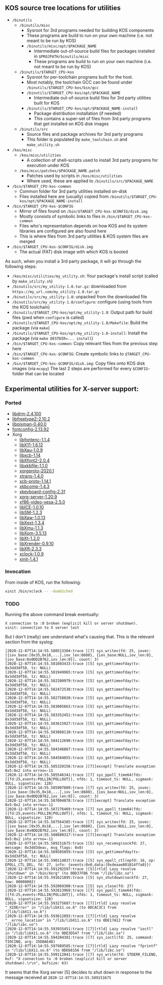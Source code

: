 
## KOS source tree locations for utilities

- `/binutils`
	- `/binutils/misc`
		- Sysroot for 3rd programs needed for building KOS components
		- These programs are build to run on your own machine (i.e. not meant to be run by KOS)
		- `/binutils/misc/opt/$PACKAGE_NAME`
			- Intermediate out-of-source build files for packages installed in `$PROJPATH/binutils/misc`
			- These programs are build to run on your own machine (i.e. not meant to be run by KOS)
	- `/binutils/$TARGET_CPU-kos`
		- Sysroot for per-toolchain programs built for the host.
		- Most notably, the toolchain GCC can be found under `/binutils/$TARGET_CPU-kos/bin/gcc`
		- `/binutils/$TARGET_CPU-kos/opt/$PACKAGE_NAME`
			- Intermediate out-of-source build files for 3rd party utilities built for KOS
		- `/binutils/$TARGET_CPU-kos/opt/$PACKAGE_NAME-install`
			- Package distribution installation (if needed)
			- This contains a super-set of files from 3rd party programs that get installed on KOS disk images
	- `/binutils/src`
		- Source files and package archives for 3rd party programs
		- This folder is populated by `make_toolchain.sh` and `make_utility.sh`
- `/kos/misc`
	- `/kos/misc/utilities`
		- A collection of shell-scripts used to install 3rd party programs for execution under KOS
	- `/kos/misc/patches/$PACKAGE_NAME.patch`
		- Patches used by scripts in `/kos/misc/utilities`
		- Where used, these are applied to `/binutils/src/$PACKAGE_NAME`
- `/bin/$TARGET_CPU-kos-common`
	- Common folder for 3rd party utilities installed on-disk
	- Files installed here are (usually) copied from `/binutils/$TARGET_CPU-kos/opt/$PACKAGE_NAME-install`
- `/bin/$TARGET_CPU-kos-$CONFIG`
	- Mirror of files found on `/bin/$TARGET_CPU-kos-$CONFIG/disk.img`
	- Mostly consists of symbolic links to files in `/bin/$TARGET_CPU-kos-common`
	- Files who's representation depends on how KOS and its system libraries are configured are also found here
	- This is where files from 3rd party utilities & KOS system files are merged
- `/bin/$TARGET_CPU-kos-$CONFIG/disk.img`
	- The actual (FAT) disk image with which KOS is booted


As such, when you install a 3rd party package, it will go through the following steps:
- `/kos/misc/utilities/my_utility.sh`: Your package's install script (called by `make_utility.sh`)
- `/binutils/src/my_utility-1.0.tar.gz`: downloaded from `https://my_url.com/my_utility-1.0.tar.gr`
- `/binutils/src/my_utility-1.0`: unpacked from the downloaded file
- `/binutils/src/my_utility-1.0/configure`: configure (using tools from the KOS toolchain)
- `/binutils/$TARGET_CPU-kos/opt/my_utility-1.0`: Output path for build files (pwd when `configure` is called)
- `/binutils/$TARGET_CPU-kos/opt/my_utility-1.0/Makefile`: Build the package (via `make`)
- `/binutils/$TARGET_CPU-kos/opt/my_utility-1.0-install`: Install the package (via `make DESTDIR=... install`)
- `/bin/$TARGET_CPU-kos-common`: Copy relevant files from the previous step here
- `/bin/$TARGET_CPU-kos-$CONFIG`: Create symbolic links to `$TARGET_CPU-kos-common`
- `/bin/$TARGET_CPU-kos-$CONFIG/disk.img`: Copy files onto KOS disk images (via `mcopy`)
The last 2 steps are performed for every `$CONFIG`-folder that can be located



<a name="X-server"></a>
## Experimental utilities for X-server support:

### Ported

- [libdrm-2.4.100](https://dri.freedesktop.org/libdrm/)
- [libfreetype2-2.10.2](https://www.freetype.org/)
- [libpixman-0.40.0](http://pixman.org/)
- [fontconfig-2.13.92](https://www.freedesktop.org/software/fontconfig/release/fontconfig-2.13.92.tar.gz)
- Xorg
	- [libfontenc-1.1.4](https://www.x.org/releases/individual/lib/libfontenc-1.1.4.tar.gz)
	- [libX11-1.6.12](https://www.x.org/releases/individual/lib/libX11-1.6.12.tar.gz)
	- [libXau-1.0.9](https://www.x.org/releases/individual/lib/libXau-1.0.9.tar.gz)
	- [libxcb-1.14](https://www.x.org/releases/individual/lib/libxcb-1.14.tar.gz)
	- [libXfont2-2.0.4](https://www.x.org/releases/individual/lib/libXfont2-2.0.4.tar.gz)
	- [libxkbfile-1.1.0](https://www.x.org/releases/individual/lib/libxkbfile-1.1.0.tar.gz)
	- [xorgproto-2020.1](https://www.x.org/releases/individual/proto/xorgproto-2020.1.tar.gz)
	- [xtrans-1.4.0](https://www.x.org/releases/individual/proto/xtrans-1.4.0.tar.gz)
	- [xcb-proto-1.14.1](https://www.x.org/releases/individual/proto/xcb-proto-1.14.1.tar.gz)
	- [xkbcomp-1.4.3](https://www.x.org/releases/individual/app/xkbcomp-1.4.3.tar.gz)
	- [xkeyboard-config-2.31](https://www.x.org/releases/individual/data/xkeyboard-config/xkeyboard-config-2.31.tar.gz)
	- [xorg-server-1.20.9](https://www.x.org/releases/individual/xserver/xorg-server-1.20.9.tar.gz)
	- [xf86-video-vesa-2.5.0](https://www.x.org/releases/individual/driver/xf86-video-vesa-2.5.0.tar.gz)
	- [libICE-1.0.10](https://www.x.org/releases/individual/lib/libICE-1.0.10.tar.gz)
	- [libSM-1.2.3](https://www.x.org/releases/individual/lib/libSM-1.2.3.tar.gz)
	- [libXaw-1.0.13](https://www.x.org/releases/individual/lib/libXaw-1.0.13.tar.gz)
	- [libXext-1.3.4](https://www.x.org/releases/individual/lib/libXext-1.3.4.tar.gz)
	- [libXmu-1.1.3](https://www.x.org/releases/individual/lib/libXmu-1.1.3.tar.gz)
	- [libXpm-3.5.13](https://www.x.org/releases/individual/lib/libXpm-3.5.13.tar.gz)
	- [libXt-1.2.0](https://www.x.org/releases/individual/lib/libXt-1.2.0.tar.gz)
	- [libXrender-0.9.10](https://www.x.org/releases/individual/lib/libXrender-0.9.10.tar.gz)
	- [libXft-2.3.3](https://www.x.org/releases/individual/lib/libXft-2.3.3.tar.gz)
	- [xclock-1.0.9](https://www.x.org/releases/individual/app/xclock-1.0.9.tar.gz)
	- [xinit-1.4.1](https://www.x.org/releases/individual/app/xinit-1.4.1.tar.gz)


### Invocation

From inside of KOS, run the following:

```sh
xinit /bin/xclock -- -dumbSched
```


### TODO

Running the above command break eventually:

```
X connection to :0 broken (explicit kill or server shutdown).
xinit: connection to X server lost
```

But I don't (really) see understand what's causing that. This is the relevant section from the syslog:

```
[2020-12-07T14:14:55.580513304:trace ][7] sys_writev(fd: 25, iovec: [{iov_base:[0x35,0x18,...],iov_len:8680}, {iov_base:NULL,iov_len:0}, {iov_base:0x0DD2B762,iov_len:0}], count: 3)
[2020-12-07T14:14:55.581603433:trace ][5] sys_gettimeofday(tv: 0x3dd3df58, tz: NULL)
[2020-12-07T14:14:55.581949965:trace ][5] sys_gettimeofday(tv: 0x3dd3df58, tz: NULL)
[2020-12-07T14:14:55.582200979:trace ][5] sys_gettimeofday(tv: 0x3dd3df58, tz: NULL)
[2020-12-07T14:14:55.582472538:trace ][5] sys_gettimeofday(tv: 0x3dd3df58, tz: NULL)
[2020-12-07T14:14:55.582758020:trace ][5] sys_gettimeofday(tv: 0x3dd3df58, tz: NULL)
[2020-12-07T14:14:55.583085663:trace ][5] sys_gettimeofday(tv: 0x3dd3df58, tz: NULL)
[2020-12-07T14:14:55.583352451:trace ][5] sys_gettimeofday(tv: 0x3dd3df58, tz: NULL)
[2020-12-07T14:14:55.583615927:trace ][5] sys_gettimeofday(tv: 0x3dd3df58, tz: NULL)
[2020-12-07T14:14:55.583868110:trace ][5] sys_gettimeofday(tv: 0x3dd3df58, tz: NULL)
[2020-12-07T14:14:55.584112698:trace ][5] sys_gettimeofday(tv: 0x3dd3df58, tz: NULL)
[2020-12-07T14:14:55.584346867:trace ][5] sys_gettimeofday(tv: 0x3dd3df58, tz: NULL)
[2020-12-07T14:14:55.584584055:trace ][5] sys_gettimeofday(tv: 0x3dd3df58, tz: NULL)
[2020-12-07T14:14:55.585320156:trace ][7][except] Translate exception 0x5:0x2 into errno=-11
[2020-12-07T14:14:55.585546341:trace ][7] sys_ppoll_time64(fds: [{fd:25,events:POLLIN|POLLOUT}], nfds: 1, timeout_ts: NULL, sigmask: NULL, sigsetsize: 128)
[2020-12-07T14:14:55.585907089:trace ][7] sys_writev(fd: 25, iovec: [{iov_base:[0x35,0x18,...],iov_len:8680}, {iov_base:NULL,iov_len:0}, {iov_base:0x0DD2B762,iov_len:0}], count: 3)
[2020-12-07T14:14:55.587094878:trace ][7][except] Translate exception 0x5:0x2 into errno=-11
[2020-12-07T14:14:55.587276469:trace ][7] sys_ppoll_time64(fds: [{fd:25,events:POLLIN|POLLOUT}], nfds: 1, timeout_ts: NULL, sigmask: NULL, sigsetsize: 128)
[2020-12-07T14:14:55.587564385:trace ][7] sys_writev(fd: 25, iovec: [{iov_base:[0x35,0x18,...],iov_len:8680}, {iov_base:NULL,iov_len:0}, {iov_base:0x0DD2B762,iov_len:0}], count: 3)
[2020-12-07T14:14:55.588680317:trace ][7][except] Translate exception 0x5:0x2 into errno=-11
[2020-12-07T14:14:55.589151675:trace ][5] sys_recvmsg(sockfd: 27, message: 0x3dd3deac, msg_flags: 0x0)
[2020-12-07T14:14:55.589585059:trace ][5] sys_gettimeofday(tv: 0x3dd3df58, tz: NULL)
[2020-12-07T14:14:55.590114837:trace ][5] sys_epoll_ctl(epfd: 16, op: EPOLL_CTL_DEL, fd: 27, info: {events:0x0,data:{0xdeaae801014ffa0}})
[2020-12-07T14:14:55.591292597:trace ][5][rtld] Lazy resolve "shutdown" in "/bin/Xorg" (to 0DD37FB6 from "/lib/libc.so")
[2020-12-07T14:14:55.591621895:trace ][5] sys_shutdown(sockfd: 27, how: 00000002)
[2020-12-07T14:14:55.592069300:trace ][5] sys_close(fd: 27)
[2020-12-07T14:14:55.592813969:trace ][7] sys_ppoll_time64(fds: [{fd:25,events:POLLIN|POLLOUT}], nfds: 1, timeout_ts: NULL, sigmask: NULL, sigsetsize: 128)
[2020-12-07T14:14:55.593275687:trace ][7][rtld] Lazy resolve "_XIOError" in "/lib/libX11.so.6" (to 0DCAC3C1 from "/lib/libX11.so.6")
[2020-12-07T14:14:55.593612093:trace ][7][rtld] Lazy resolve "__errno_location" in "/lib/libX11.so.6" (to 0DE17A12 from "/lib/libc.so")
[2020-12-07T14:14:55.593935451:trace ][7][rtld] Lazy resolve "ioctl" in "/lib/libX11.so.6" (to 0DE3D547 from "/lib/libc.so")
[2020-12-07T14:14:55.594204381:trace ][7] sys_ioctl(fd: 25, command: TIOCINQ, arg: 35D8AE48)
[2020-12-07T14:14:55.597989585:trace ][7][rtld] Lazy resolve "fprintf" in "/lib/libX11.so.6" (to 0DE68156 from "/lib/libc.so")
[2020-12-07T14:14:55.599112041:trace ][7] sys_write(fd: STDERR_FILENO, buf: "X connection to :0 broken (explicit kill or server shutdown).\r\n", bufsize: 63)
```

It seems that the Xorg server \[5\] decides to shut down in response to the message received at `2020-12-07T14:14:55.589151675`

